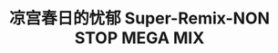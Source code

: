 ---
logo: images/music/凉宫春日的忧郁SuperRemixNONSTOPMEGAMIX.jpg
title: 凉宫春日的忧郁 Super-Remix-NON STOP MEGA MIX
subTitle: C76 Lantis摊位售卖CD，2009年8月14日-8月16日限量发售

category: 音乐

hasResource: true
downloadList:
  - intro: flac+jpg
    size: 309.1MB
    link: 
  - intro: 云盘 提取码:utcn
    size: 309.1MB
    link: https://pan.baidu.com/s/1EicshNtPcnWau1dsFmjaaQ

downloadContent: |
  C76 Lantis摊位售卖CD，2009年8月14日-8月16日限量发售。<br>
  将《凉宫春日的忧郁 Super-Remix-Full-Mix》中每首歌曲的精髓提炼出，制作成连续20分钟的不间断混合曲（通常称为Megamix）。<br>
  收录曲：<br>
  冒険でしょでしょ～ パラレルDays～ 雪、無音、窓辺にて。～ 見つけてHappy Life～ God Knows...～ 恋のミクル伝説～ まっがーれ↓スペクタクル～ 倦怠ライフ・リターンズ！～ 最強パレパレード～ ハレ晴レユカイ・・・のリミックスメドレー。<br><br>
  版权属于:VCB-Studio<br>
  文件地址:https://vcb-s.com/archives/11328
---